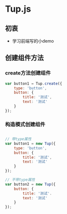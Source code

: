 # Tup.js

## 初衷
* 学习前端写的小demo

## 创建组件方法

### create方法创建组件
```javascript
var button1 = Tup.create({
	type: 'button',
	button: {
		title: '测试',
		text: '测试'
	}
});

```

### 构造模式创建组件
```javascript

// 带type属性
var button1 = new Tup({
	type: 'button',
	button: {
		title: '测试',
		text: '测试'
	}
});

// 不带type属性
var button2 = new Tup({
	button: {
		title: '测试'.
		text: '测试'
	}
});
	
```
